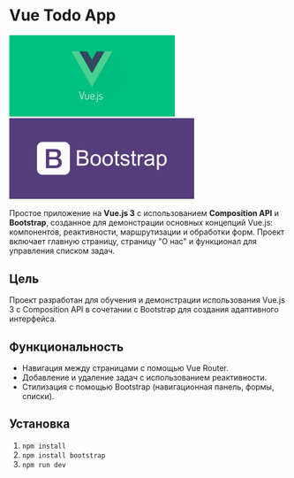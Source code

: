 # Vue Todo App

<img src="/README/vuejs_icon.jpg" alt="Vue" width="300"> <img src="/README/bootstrap_icon.webp" alt="Bootstrap" width="335">

Простое приложение на **Vue.js 3** с использованием **Composition API** и **Bootstrap**, созданное для демонстрации основных концепций Vue.js: компонентов, реактивности, маршрутизации и обработки форм. Проект включает главную страницу, страницу "О нас" и функционал для управления списком задач.

## Цель
Проект разработан для обучения и демонстрации использования Vue.js 3 с Composition API в сочетании с Bootstrap для создания адаптивного интерфейса.

## Функциональность
- Навигация между страницами с помощью Vue Router.
- Добавление и удаление задач с использованием реактивности.
- Стилизация с помощью Bootstrap (навигационная панель, формы, списки).

## Установка
1. `npm install`
2. `npm install bootstrap`
3. `npm run dev`
